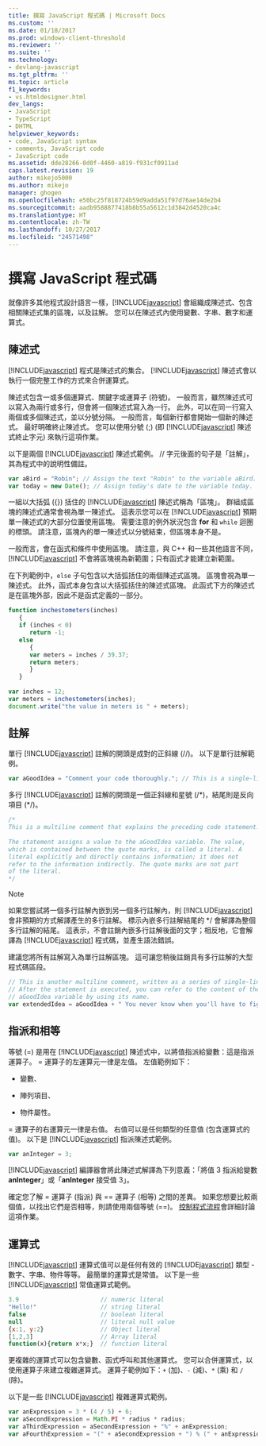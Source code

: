 ```yaml
---
title: 撰寫 JavaScript 程式碼 | Microsoft Docs
ms.custom: ''
ms.date: 01/18/2017
ms.prod: windows-client-threshold
ms.reviewer: ''
ms.suite: ''
ms.technology:
- devlang-javascript
ms.tgt_pltfrm: ''
ms.topic: article
f1_keywords:
- vs.htmldesigner.html
dev_langs:
- JavaScript
- TypeScript
- DHTML
helpviewer_keywords:
- code, JavaScript syntax
- comments, JavaScript code
- JavaScript code
ms.assetid: dde28266-0d0f-4460-a819-f931cf0911ad
caps.latest.revision: 19
author: mikejo5000
ms.author: mikejo
manager: ghogen
ms.openlocfilehash: e50bc25f818724b59d9adda51f97d76ae14de2b4
ms.sourcegitcommit: aadb9588877418b8b55a5612c1d3842d4520ca4c
ms.translationtype: HT
ms.contentlocale: zh-TW
ms.lasthandoff: 10/27/2017
ms.locfileid: "24571498"
---
```

# <a name="writing-javascript-code"></a>撰寫 JavaScript 程式碼
就像許多其他程式設計語言一樣，[!INCLUDE[javascript](../javascript/includes/javascript-md.md)] 會組織成陳述式、包含相關陳述式集的區塊，以及註解。 您可以在陳述式內使用變數、字串、數字和運算式。  
  
## <a name="statements"></a>陳述式  
 [!INCLUDE[javascript](../javascript/includes/javascript-md.md)] 程式是陳述式的集合。 [!INCLUDE[javascript](../javascript/includes/javascript-md.md)] 陳述式會以執行一個完整工作的方式來合併運算式。  
  
 陳述式包含一或多個運算式、關鍵字或運算子 (符號)。 一般而言，雖然陳述式可以寫入為兩行或多行，但會將一個陳述式寫入為一行。 此外，可以在同一行寫入兩個或多個陳述式，並以分號分隔。 一般而言，每個新行都會開始一個新的陳述式。 最好明確終止陳述式。 您可以使用分號 (;) (即 [!INCLUDE[javascript](../javascript/includes/javascript-md.md)] 陳述式終止字元) 來執行這項作業。  
  
 以下是兩個 [!INCLUDE[javascript](../javascript/includes/javascript-md.md)] 陳述式範例。 // 字元後面的句子是「註解」，其為程式中的說明性備註。  
  
```JavaScript  
var aBird = "Robin"; // Assign the text "Robin" to the variable aBird.  
var today = new Date(); // Assign today's date to the variable today.  
```  
  
 一組以大括弧 ({}) 括住的 [!INCLUDE[javascript](../javascript/includes/javascript-md.md)] 陳述式稱為「區塊」。 群組成區塊的陳述式通常會視為單一陳述式。 這表示您可以在 [!INCLUDE[javascript](../javascript/includes/javascript-md.md)] 預期單一陳述式的大部分位置使用區塊。 需要注意的例外狀況包含 **for** 和 `while` 迴圈的標頭。 請注意，區塊內的單一陳述式以分號結束，但區塊本身不是。  
  
 一般而言，會在函式和條件中使用區塊。 請注意，與 C++ 和一些其他語言不同，[!INCLUDE[javascript](../javascript/includes/javascript-md.md)] 不會將區塊視為新範圍；只有函式才能建立新範圍。  
  
 在下列範例中，`else` 子句包含以大括弧括住的兩個陳述式區塊。 區塊會視為單一陳述式。 此外，函式本身包含以大括弧括住的陳述式區塊。 此函式下方的陳述式是在區塊外部，因此不是函式定義的一部分。  
  
```JavaScript  
function inchestometers(inches)  
   {  
   if (inches < 0)  
      return -1;  
   else  
      {  
      var meters = inches / 39.37;  
      return meters;  
      }  
   }  
  
var inches = 12;  
var meters = inchestometers(inches);  
document.write("the value in meters is " + meters);  
```  
  
## <a name="comments"></a>註解  
 單行 [!INCLUDE[javascript](../javascript/includes/javascript-md.md)] 註解的開頭是成對的正斜線 (//)。 以下是單行註解範例。  
  
```JavaScript  
var aGoodIdea = "Comment your code thoroughly."; // This is a single-line comment.  
```  
  
 多行 [!INCLUDE[javascript](../javascript/includes/javascript-md.md)] 註解的開頭是一個正斜線和星號 (/\*)，結尾則是反向項目 (\*/)。  
  
```JavaScript  
/*  
This is a multiline comment that explains the preceding code statement.  
  
The statement assigns a value to the aGoodIdea variable. The value,   
which is contained between the quote marks, is called a literal. A   
literal explicitly and directly contains information; it does not   
refer to the information indirectly. The quote marks are not part   
of the literal.  
*/  
```  
  
> [!NOTE]
>  如果您嘗試將一個多行註解內嵌到另一個多行註解內，則 [!INCLUDE[javascript](../javascript/includes/javascript-md.md)] 會非預期的方式解譯產生的多行註解。 標示內嵌多行註解結尾的 */ 會解譯為整個多行註解的結尾。 這表示，不會註銷內嵌多行註解後面的文字；相反地，它會解譯為 [!INCLUDE[javascript](../javascript/includes/javascript-md.md)] 程式碼，並產生語法錯誤。  
  
 建議您將所有註解寫入為單行註解區塊。 這可讓您稍後註銷具有多行註解的大型程式碼區段。  
  
```JavaScript  
// This is another multiline comment, written as a series of single-line comments.  
// After the statement is executed, you can refer to the content of the   
// aGoodIdea variable by using its name.  
var extendedIdea = aGoodIdea + " You never know when you'll have to figure out what it does.";  
```  
  
## <a name="assignments-and-equality"></a>指派和相等  
 等號 (=) 是用在 [!INCLUDE[javascript](../javascript/includes/javascript-md.md)] 陳述式中，以將值指派給變數：這是指派運算子。 = 運算子的左運算元一律是左值。 左值範例如下：  
  
-   變數、  
  
-   陣列項目、  
  
-   物件屬性。  
  
 = 運算子的右運算元一律是右值。 右值可以是任何類型的任意值 (包含運算式的值)。 以下是 [!INCLUDE[javascript](../javascript/includes/javascript-md.md)] 指派陳述式範例。  
  
```JavaScript  
var anInteger = 3;  
```  
  
 [!INCLUDE[javascript](../javascript/includes/javascript-md.md)] 編譯器會將此陳述式解譯為下列意義：「將值 3 指派給變數 **anInteger**」或「**anInteger** 接受值 3」。  
  
 確定您了解 = 運算子 (指派) 與 == 運算子 (相等) 之間的差異。 如果您想要比較兩個值，以找出它們是否相等，則請使用兩個等號 (==)。 [控制程式流程](../javascript/controlling-program-flow-javascript.md)會詳細討論這項作業。  
  
## <a name="expressions"></a>運算式  
 [!INCLUDE[javascript](../javascript/includes/javascript-md.md)] 運算式值可以是任何有效的 [!INCLUDE[javascript](../javascript/includes/javascript-md.md)] 類型 - 數字、字串、物件等等。 最簡單的運算式是常值。 以下是一些 [!INCLUDE[javascript](../javascript/includes/javascript-md.md)] 常值運算式範例。  
  
```JavaScript  
3.9                       // numeric literal  
"Hello!"                  // string literal  
false                     // boolean literal  
null                      // literal null value  
{x:1, y:2}                // Object literal  
[1,2,3]                   // Array literal  
function(x){return x*x;}  // function literal  
```  
  
 更複雜的運算式可以包含變數、函式呼叫和其他運算式。 您可以合併運算式，以使用運算子來建立複雜運算式。 運算子範例如下：`+` (加)、`-` (減)、`*` (乘) 和 `/` (除)。  
  
 以下是一些 [!INCLUDE[javascript](../javascript/includes/javascript-md.md)] 複雜運算式範例。  
  
```JavaScript  
var anExpression = 3 * (4 / 5) + 6;  
var aSecondExpression = Math.PI * radius * radius;  
var aThirdExpression = aSecondExpression + "%" + anExpression;  
var aFourthExpression = "(" + aSecondExpression + ") % (" + anExpression + ")";  
```